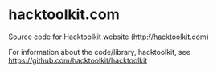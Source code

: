 hacktoolkit.com
===============

Source code for Hacktoolkit website (<http://hacktoolkit.com>)

For information about the code/library, hacktoolkit, see <https://github.com/hacktoolkit/hacktoolkit>
